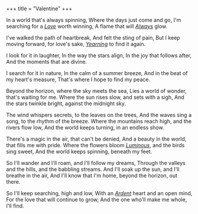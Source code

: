 +++
title = "Valentine"
+++

In a world that's always spinning,
Where the days just come and go,
I'm searching for a *[Love]("/Love")* worth winning,
A flame that will *[Always]("/Always")* glow.

I've walked the path of heartbreak,
And felt the sting of pain,
But I keep moving forward, for love's sake,
*[Yearning]("/Yearning")* to find it again.

I look for it in laughter,
In the way the stars align,
In the joy that follows after,
And the moments that are divine.

I search for it in nature,
In the calm of a summer breeze,
And in the beat of my heart's measure,
That's where I hope to find my peace.

Beyond the horizon, where the sky meets the sea,
Lies a world of wonder, that's waiting for me.
Where the sun rises slow, and sets with a sigh,
And the stars twinkle bright, against the midnight sky.

The wind whispers secrets, to the leaves on the trees,
And the waves sing a song, to the rhythm of the breeze.
Where the mountains reach high, and the rivers flow low,
And the world keeps turning, in an endless show.

There's a magic in the air, that can't be denied,
And a beauty in the world, that fills me with pride.
Where the flowers bloom *[Luminous](/Luminous)*, and the birds sing sweet,
And the world keeps spinning, beneath my feet.

So I'll wander and I'll roam, and I'll follow my dreams,
Through the valleys and the hills, and the babbling streams.
And I'll soak up the sun, and I'll breathe in the air,
And I'll know that I'm home, beyond the horizon, out there.


So I'll keep searching, high and low,
With an *[Ardent]("Ardent")* heart and an open mind,
For the love that will continue to grow,
And the one who'll make me whole, I'll find.